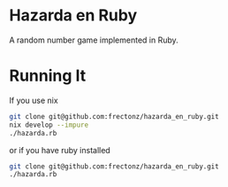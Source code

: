 # Hazarda en Ruby

A random number game implemented in Ruby.

# Running It

If you use nix

```bash
git clone git@github.com:frectonz/hazarda_en_ruby.git
nix develop --impure
./hazarda.rb
```

or if you have ruby installed

```bash
git clone git@github.com:frectonz/hazarda_en_ruby.git
./hazarda.rb
```

